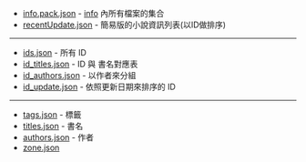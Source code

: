 
- [info.pack.json](info.pack.json) - [info](info) 內所有檔案的集合
- [recentUpdate.json](recentUpdate.json) - 簡易版的小說資訊列表(以ID做排序)

---

- [ids.json](ids.json) - 所有 ID
- [id_titles.json](id_titles.json) - ID 與 書名對應表
- [id_authors.json](id_authors.json) - 以作者來分組
- [id_update.json](id_update.json) - 依照更新日期來排序的 ID

---

- [tags.json](tags.json) - 標籤
- [titles.json](titles.json) - 書名
- [authors.json](authors.json) - 作者
- [zone.json](zone.json)
